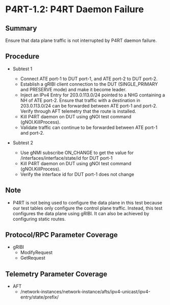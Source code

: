 # P4RT-1.2: P4RT Daemon Failure

## Summary

Ensure that data plane traffic is not interrupted by P4RT daemon failure.

## Procedure

* Subtest 1
  * Connect ATE port-1 to DUT port-1, and ATE port-2 to DUT port-2.
  * Establish a gRIBI client connection to the DUT (SINGLE_PRIMARY and PRESERVE
    mode) and make it become leader.
  * Inject an IPv4 Entry for 203.0.113.0/24 pointed to a NHG containing a NH
        of ATE port-2. Ensure that traffic with a destination in 203.0.113.0/24
        can be forwarded between ATE port-1 and port-2. Verify through AFT
        telemetry that the route is installed.
  * Kill P4RT daemon on DUT using gNOI test command (gNOI.KillProcess).
  * Validate traffic can continue to be forwarded between ATE port-1 and port-2.

* Subtest 2
  * Use gNMI subscribe ON_CHANGE to get the value for /interfaces/interface/state/id for DUT port-1
  * Kill P4RT daemon on DUT using gNOI test command (gNOI.KillProcess).
  * Verify the interface id for DUT port-1 does not change

## Note

* P4RT is not being used to configure the data plane in this test because our
    test tables only configure the control plane traffic. Instead, this test
    configures the data plane using gRIBI. It can also be achieved by
    configuring static routes.

## Protocol/RPC Parameter Coverage

* gRIBI
  * ModifyRequest
  * GetRequest

## Telemetry Parameter Coverage

* AFT
  * /network-instances/network-instance/afts/ipv4-unicast/ipv4-entry/state/prefix/
